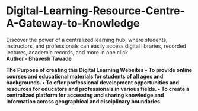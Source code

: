 # Digital-Learning-Resource-Centre-A-Gateway-to-Knowledge
Discover the power of a centralized learning hub, where  students, instructors, and professionals can easily access  digital libraries, recorded lectures, academic records, and  more in one click
<br>
<b>Author - Bhavesh Tawade
<br>
<p>The Purpose of creating this Digital Learning 
Websites
• To provide online courses and educational materials for students of all ages and backgrounds.
• To offer professional development opportunities and resources for educators and professionals in various fields.
• To create a centralized platform for accessing and sharing knowledge and information across geographical and disciplinary 
boundaries</p>
